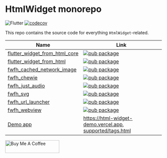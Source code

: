 # HtmlWidget monorepo

![Flutter](https://github.com/daohoangson/flutter_widget_from_html/workflows/Flutter/badge.svg)
[![codecov](https://codecov.io/gh/daohoangson/flutter_widget_from_html/branch/master/graph/badge.svg)](https://codecov.io/gh/daohoangson/flutter_widget_from_html)

This repo contains the source code for everything `HtmlWidget`-related.

| Name                                                               | Link                                                                                                                                     |
|--------------------------------------------------------------------|------------------------------------------------------------------------------------------------------------------------------------------|
| [flutter_widget_from_html_core](./packages/core/)                  | [![pub package](https://img.shields.io/pub/v/flutter_widget_from_html_core.svg)](https://pub.dev/packages/flutter_widget_from_html_core) |
| [flutter_widget_from_html](./packages/enhanced/)                   | [![pub package](https://img.shields.io/pub/v/flutter_widget_from_html.svg)](https://pub.dev/packages/flutter_widget_from_html)           |
| [fwfh_cached_network_image](./packages/fwfh_cached_network_image/) | [![pub package](https://img.shields.io/pub/v/fwfh_cached_network_image.svg)](https://pub.dev/packages/fwfh_cached_network_image)         |
| [fwfh_chewie](./packages/fwfh_chewie/)                             | [![pub package](https://img.shields.io/pub/v/fwfh_chewie.svg)](https://pub.dev/packages/fwfh_chewie)                                     |
| [fwfh_just_audio](./packages/fwfh_just_audio/)                     | [![pub package](https://img.shields.io/pub/v/fwfh_just_audio.svg)](https://pub.dev/packages/fwfh_just_audio)                             |
| [fwfh_svg](./packages/fwfh_svg/)                                   | [![pub package](https://img.shields.io/pub/v/fwfh_svg.svg)](https://pub.dev/packages/fwfh_svg)                                           |
| [fwfh_url_launcher](./packages/fwfh_url_launcher/)                 | [![pub package](https://img.shields.io/pub/v/fwfh_url_launcher.svg)](https://pub.dev/packages/fwfh_url_launcher)                         |
| [fwfh_webview](./packages/fwfh_webview/)                           | [![pub package](https://img.shields.io/pub/v/fwfh_webview.svg)](https://pub.dev/packages/fwfh_webview)                                   |
| [Demo app](./demo_app/)                                            | https://html-widget-demo.vercel.app, [supported/tags.html](https://html-widget-demo.vercel.app/supported/tags.html)                      |

<a href="https://www.buymeacoffee.com/daohoangson" target="_blank"><img src="https://cdn.buymeacoffee.com/buttons/default-orange.png" alt="Buy Me A Coffee" height="41" width="174"></a>
